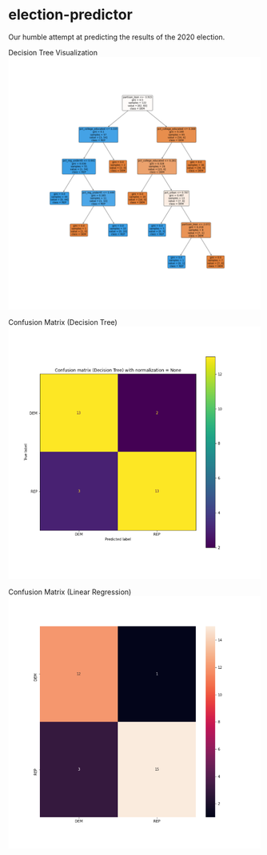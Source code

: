 # election-predictor
Our humble attempt at predicting the results of the 2020 election.

Decision Tree Visualization
![Decision Tree](images/tree.png)

Confusion Matrix (Decision Tree)
![Confusion Matrix](images/confusion-decision-tree-None.png)

Confusion Matrix (Linear Regression)
![Confusion Matrix](images/confusion-regression.png)